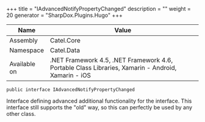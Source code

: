 

+++
title = "IAdvancedNotifyPropertyChanged" 
description = ""
weight = 20
generator = "SharpDox.Plugins.Hugo"
+++

Name|Value
---|---
Assembly|Catel.Core
Namespace|Catel.Data
Available on|.NET Framework 4.5, .NET Framework 4.6, Portable Class Libraries, Xamarin - Android, Xamarin - iOS

```
public interface IAdvancedNotifyPropertyChanged
```

Interface defining advanced additional functionality for the interface. This interface still supports the "old" way, so this can perfectly be used by any other class.

